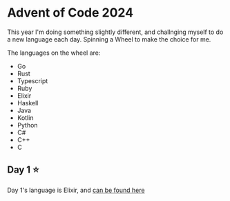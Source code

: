 # Advent of Code 2024

This year I'm doing something slightly different, and challnging myself to do a new language each day. Spinning a Wheel to make the choice for me.

The languages on the wheel are:

- Go
- Rust
- Typescript
- Ruby
- Elixir
- Haskell
- Java
- Kotlin
- Python
- C#
- C++
- C

## Day 1 ⭐

Day 1's language is Elixir, and [can be found here](elixir/day1)
